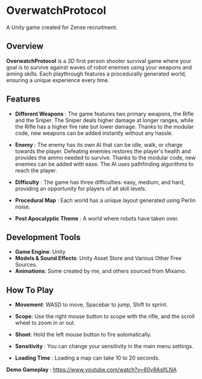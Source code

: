 # OverwatchProtocol
A Unity game created for Zense recruitment.

## Overview
**OverwatchProtocol** is a 3D first person shooter survival game where your goal is to survive against waves of robot enemies using your weapons and aiming skills. Each playthrough features a procedurally generated world, ensuring a unique experience every time.

## Features
- **Different Weapons** : The game features two primary weapons, the Rifle and the Sniper. The Sniper deals higher damage at longer ranges, while the Rifle has a higher fire rate but lower damage. Thanks to the modular code, new weapons can be added instantly without any hassle.

- **Enemy** : The enemy has its own AI that can be idle, walk, or charge towards the player. Defeating enemies restores the player's health and provides the ammo needed to survive. Thanks to the modular code, new enemies can be added with ease. The AI uses pathfinding algorithms to reach the player.

- **Difficulty** : The game has three difficulties: easy, medium, and hard, providing an opportunity for players of all skill levels.

- **Procedural Map** : Each world has a unique layout generated using Perlin noise.

- **Post Apocalyptic Theme** :  A world where robots have taken over. 

## Development Tools
- **Game Engine**: Unity
- **Models & Sound Effects**: Unity Asset Store and Various Other Free Sources.
- **Animations**: Some created by me, and others sourced from Mixamo.

## How To Play
- **Movement**: WASD to move, Spacebar to jump, Shift to sprint.

- **Scope**: Use the right mouse button to scope with the rifle, and the scroll wheel to zoom in or out.

- **Shoot**: Hold the left mouse button to fire automatically.

- **Sensitivity** : You can change your sensitivity in the main menu settings.

- **Loading Time** : Loading a map can take 10 to 20 seconds.

**Demo Gameplay** : https://www.youtube.com/watch?v=60y8AslfLNA
